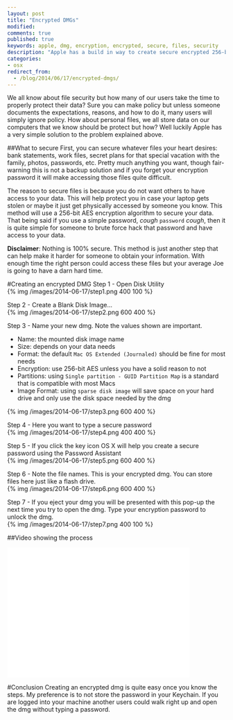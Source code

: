 ```yaml
---
layout: post
title: "Encrypted DMGs"
modified: 
comments: true
published: true
keywords: apple, dmg, encryption, encrypted, secure, files, security
description: "Apple has a build in way to create secure encrypted 256-bit AES disk images. This is a guide on creating these disk images, usage, draw backs, and think to remember."
categories:  
- osx
redirect_from:
  - /blog/2014/06/17/encrypted-dmgs/
---
```


We all know about file security but how many of our users take the time to properly protect their data? Sure you can make policy but unless someone documents the expectations, reasons, and how to do it, many users will simply ignore policy. How about personal files, we all store data on our computers that we know should be protect but how? Well luckily Apple has a very simple solution to the problem explained above.

##What to secure
First, you can secure whatever files your heart desires: bank statements, work files, secret plans for that special vacation with the family, photos, passwords, etc. Pretty much anything you want, though fair-warning this is not a backup solution and if you forget your encryption password it will make accessing those files quite difficult. 

The reason to secure files is because you do not want others to have access to your data. This will help protect you in case your laptop gets stolen or maybe it just get physically accessed by someone you know. This method will use a 256-bit AES encryption algorithm to secure your data. That being said if you use a simple password, *cough* `password` *cough*, then it is quite simple for someone to brute force hack that password and have access to your data. 

**Disclaimer**: Nothing is 100% secure. This method is just another step that can help make it harder for someone to obtain your information. With enough time the right person could access these files but your average Joe is going to have a darn hard time.


#Creating an encrypted DMG
Step 1 - Open Disk Utility  
{% img /images/2014-06-17/step1.png 400 100 %}

Step 2 - Create a Blank Disk Image...  
{% img /images/2014-06-17/step2.png 600 400 %}

Step 3 - Name your new dmg. Note the values shown are important.

* Name: the mounted disk image name
* Size: depends on your data needs
* Format: the default `Mac OS Extended (Journaled)` should be fine for most needs
* Encryption: use 256-bit AES unless you have a solid reason to not
* Partitions: using `Single partition - GUID Partition Map` is a standard that is compatible with most Macs
* Image Format: using `sparse disk image` will save space on your hard drive and only use the disk space needed by the dmg
  
{% img /images/2014-06-17/step3.png 600 400 %}

Step 4 - Here you want to type a secure password  
{% img /images/2014-06-17/step4.png 400 400 %}

Step 5 - If you click the key icon OS X will help you create a secure password using the Password Assistant  
{% img /images/2014-06-17/step5.png 600 400 %}

Step 6 - Note the file names. This is your encrypted dmg. You can store files here just like a flash drive.  
{% img /images/2014-06-17/step6.png 600 400 %}

Step 7 - If you eject your dmg you will be presented with this pop-up the next time you try to open the dmg. Type your encryption password to unlock the dmg.  
{% img /images/2014-06-17/step7.png 400 100 %}


##Video showing the process

<iframe width="420" height="300" src="//www.youtube-nocookie.com/embed/zAc9H7AQ2TQ?rel=0" frameborder="0" allowfullscreen></iframe>

#Conclusion
Creating an encrypted dmg is quite easy once you know the steps. My preference is to not store the password in your Keychain. If you are logged into your machine another users could walk right up and open the dmg without typing a password.
